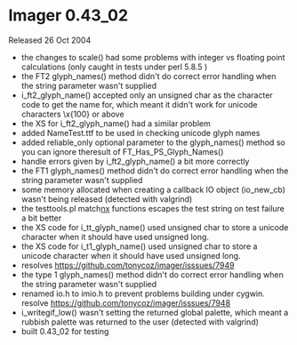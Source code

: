 # Imager 0.43_02

Released 26 Oct 2004

- the changes to scale() had some problems with integer vs floating point  calculations (only caught in tests under perl 5.8.5 <sigh>)
- the FT2 glyph_names() method didn't do correct error handling  when the string parameter wasn't supplied
- i_ft2_glyph_name() accepted only an unsigned char as the  character code to get the name for, which meant it  didn't work for unicode characters \x{100} or above
- the XS for i_ft2_glyph_name() had a similar problem
- added NameTest.ttf to be used in checking unicode glyph  names
- added reliable_only optional parameter to the glyph_names()  method so you can ignore theresult of FT_Has_PS_Glyph_Names()
- handle errors given by i_ft2_glyph_name() a bit more  correctly
- the FT1 glyph_names() method didn't do correct error handling   when the string parameter wasn't supplied
- some memory allocated when creating a callback IO object (io_new_cb)  wasn't being released (detected with valgrind)
- the testtools.pl match[nx]() functions escapes the test string on   test failure a bit better
- the XS code for i_tt_glyph_name() used unsigned char to store a   unicode character when it should have used unsigned long.
- the XS code for i_t1_glyph_name() used unsigned char to store a   unicode character when it should have used unsigned long.
- resolves https://github.com/tonycoz/imager/isssues/7949
- the type 1 glyph_names() method didn't do correct error handling   when the string parameter wasn't supplied
- renamed io.h to imio.h to prevent problems building under cygwin.  resolve https://github.com/tonycoz/imager/isssues/7948
- i_writegif_low() wasn't setting the returned global palette, which  meant a rubbish palette was returned to the user (detected with valgrind)
- built 0.43_02 for testing